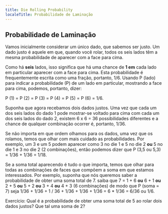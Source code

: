 ```yaml
---
title: Die Rolling Probability
localeTitle: Probabilidade de Laminação
---
```

## Probabilidade de Laminação

Vamos inicialmente considerar um único dado, que sabemos ser justo. Um dado justo é aquele em que, quando você rolar, todos os seis lados têm a mesma probabilidade de aparecer com a face para cima.

Como há **seis** lados, isso significa que há uma chance de **1 em** cada lado em particular aparecer com a face para cima. Esta probabilidade é frequentemente escrita como uma fração, portanto, 1/6. Usando P (lado) para indicar a probabilidade (P) de um lado em particular, mostrando a face para cima, podemos, portanto, dizer:

P (1) = P (2) = P (3) = P (4) = P (5) = P (6) = 1/6.

Suponha que agora recebamos dois dados justos. Uma vez que cada um dos seis lados do dado 1 pode mostrar-se voltado para cima com cada um dos seis lados do dado 2, existem 6 x 6 = 36 possibilidades diferentes e a chance de qualquer combinação ocorrer é, portanto, 1/36.

Se não importa em que ordem olhamos para os dados, uma vez que os rolamos, temos que olhar com mais cuidado as probabilidades. Por exemplo, um 3 e um 5 podem aparecer como 3 no die 1 e 5 no die 2 **ou** 5 no die 1 e 3 no die 2 (2 combinações), então podemos dizer que P (3,5 ou 5,3) = 1/36 + 1/36 = 1/18.

Se a soma total aparecendo é tudo o que importa, temos que olhar para todas as combinações de faces que compõem a soma em que estamos interessados. Por exemplo, suponha que nós queremos saber a probabilidade de obter uma soma total de 7. saiba que 7 = 1 + 6 **ou** 6 + 1 **ou** 2 + 5 **ou** 5 + 2 **ou** 3 + 4 **ou** 4 + 3 (6 combinações) de modo que P (soma = 7) seja 1/36 + 1/36 + 1 / 36 + 1/36 + 1/36 + 1/36 = 6 \* 1/36 = 6/36 ou 1/6.

Exercício: Qual é a probabilidade de obter uma soma total de 5 ao rolar dois dados justos? Que tal uma soma de 2?